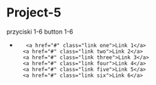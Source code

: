 # Project-5
przyciski 1-6
button 1-6
+        <a href="#" class="link one">Link 1</a>
        <a href="#" class="link two">Link 2</a>
        <a href="#" class="link three">Link 3</a>
        <a href="#" class="link four">Link 4</a>
        <a href="#" class="link five">Link 5</a>
        <a href="#" class="link six">Link 6</a>
